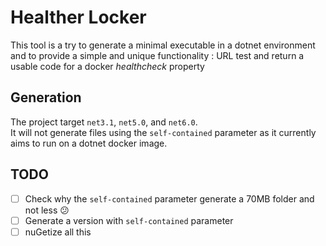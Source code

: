# Healther Locker

This tool is a try to generate a minimal executable in a dotnet environment and to provide a simple and unique functionality : URL test and return a usable code for a docker _healthcheck_ property

## Generation

The project target `net3.1`, `net5.0`, and `net6.0`.  
It will not generate files using the `self-contained` parameter as it currently aims to run on a dotnet docker image.

## TODO

* [ ] Check why the `self-contained` parameter generate a 70MB folder and not less :confused:
* [ ] Generate a version with `self-contained` parameter
* [ ] nuGetize all this
